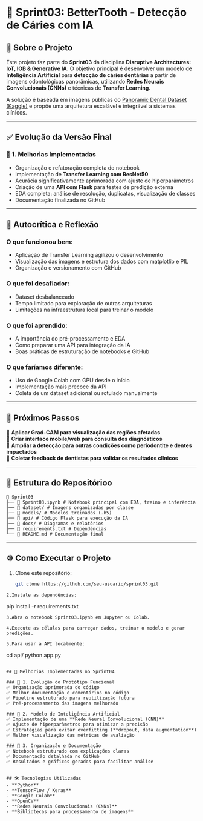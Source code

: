 # 🦷 Sprint03: BetterTooth - Detecção de Cáries com IA

## 📌 Sobre o Projeto
Este projeto faz parte do **Sprint03** da disciplina **Disruptive Architectures: IoT, IOB & Generative IA**. O objetivo principal é desenvolver um modelo de **Inteligência Artificial** para **detecção de cáries dentárias** a partir de imagens odontológicas panorâmicas, utilizando **Redes Neurais Convolucionais (CNNs)** e técnicas de **Transfer Learning**.

A solução é baseada em imagens públicas do [Panoramic Dental Dataset (Kaggle)](https://www.kaggle.com/datasets/thunderpede/panoramic-dental-dataset) e propõe uma arquitetura escalável e integrável a sistemas clínicos.

---

## ✅ Evolução da Versão Final

### 🔹 1. Melhorias Implementadas
- Organização e refatoração completa do notebook
- Implementação de **Transfer Learning com ResNet50**
- Acurácia significativamente aprimorada com ajuste de hiperparâmetros
- Criação de uma **API com Flask** para testes de predição externa
- EDA completa: análise de resolução, duplicatas, visualização de classes
- Documentação finalizada no GitHub

---

## 🧠 Autocrítica e Reflexão

### O que funcionou bem:
- Aplicação de Transfer Learning agilizou o desenvolvimento
- Visualização das imagens e estrutura dos dados com matplotlib e PIL
- Organização e versionamento com GitHub

### O que foi desafiador:
- Dataset desbalanceado
- Tempo limitado para exploração de outras arquiteturas
- Limitações na infraestrutura local para treinar o modelo

### O que foi aprendido:
- A importância do pré-processamento e EDA
- Como preparar uma API para integração da IA
- Boas práticas de estruturação de notebooks e GitHub

### O que faríamos diferente:
- Uso de Google Colab com GPU desde o início
- Implementação mais precoce da API
- Coleta de um dataset adicional ou rotulado manualmente

---

## 🚀 Próximos Passos
📌 **Aplicar Grad-CAM para visualização das regiões afetadas**  
📌 **Criar interface mobile/web para consulta dos diagnósticos**  
📌 **Ampliar a detecção para outras condições como periodontite e dentes impactados**  
📌 **Coletar feedback de dentistas para validar os resultados clínicos**

---

## 📂 Estrutura do Repositórioo
```
📁 Sprint03
├── 📜 Sprint03.ipynb # Notebook principal com EDA, treino e inferência
├── 📁 dataset/ # Imagens organizadas por classe
├── 📁 models/ # Modelos treinados (.h5)
├── 📁 api/ # Código Flask para execução da IA
├── 📁 docs/ # Diagramas e relatórios
├── 📜 requirements.txt # Dependências
└── 📜 README.md # Documentação final

```
---

## ⚙️ Como Executar o Projeto

1. Clone este repositório:
   ```bash
   git clone https://github.com/seu-usuario/sprint03.git

```
2.Instale as dependências:

```
pip install -r requirements.txt

```
3.Abra o notebook Sprint03.ipynb em Jupyter ou Colab.

4.Execute as células para carregar dados, treinar o modelo e gerar predições.

5.Para usar a API localmente:

```
cd api/
python app.py
```

## 🚀 Melhorias Implementadas no Sprint04

### 🔹 1. Evolução do Protótipo Funcional
✅ Organização aprimorada do código
✅ Melhor documentação e comentários no código
✅ Pipeline estruturado para reutilização futura
✅ Pré-processamento das imagens melhorado

### 🔹 2. Modelo de Inteligência Artificial
✅ Implementação de uma **Rede Neural Convolucional (CNN)**
✅ Ajuste de hiperparâmetros para otimizar a precisão
✅ Estratégias para evitar overfitting (**dropout, data augmentation**)
✅ Melhor visualização das métricas de avaliação

### 🔹 3. Organização e Documentação
✅ Notebook estruturado com explicações claras
✅ Documentação detalhada no GitHub
✅ Resultados e gráficos gerados para facilitar análise


## 🛠 Tecnologias Utilizadas
- **Python**
- **TensorFlow / Keras**
- **Google Colab**
- **OpenCV**
- **Redes Neurais Convolucionais (CNNs)**
- **Bibliotecas para processamento de imagens**



